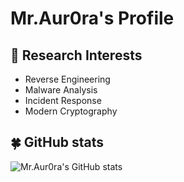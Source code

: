 # Mr.Aur0ra's Profile

<!--
<img src ="https://github-readme-stats.vercel.app/api?username=Mr-Aur0ra&show_icons=true&hide_border=true&theme=graywhite&include_all_commits=true&count_private=true"><img src ="https://github-readme-stats.vercel.app/api/top-langs/?username=Mr-Aur0ra&layout=compact&hide_border=true&langs_count=10&theme=graywhite&include_all_commits=true&count_private=true">
-->

## 🔭 Research Interests
- Reverse Engineering
- Malware Analysis
- Incident Response
- Modern Cryptography

## 🍀 GitHub stats
![Mr.Aur0ra's GitHub stats](https://github-readme-stats.vercel.app/api?username=Mr-Aur0ra&show_icons=true&theme=tokyonight)

<!--
- 🌱 I’m currently learning ...
- 👯 I’m looking to collaborate on ...
- 🤔 I’m looking for help with ...
- 💬 Ask me about ...
- 📫 How to reach me: ...
- 😄 Pronouns: ...
- ⚡ Fun fact: ...
-->
